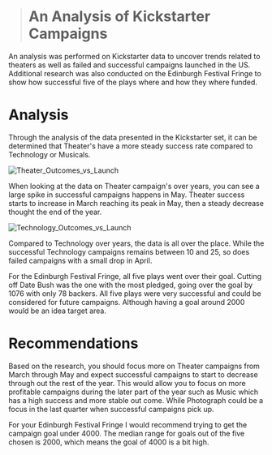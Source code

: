 > # An Analysis of Kickstarter Campaigns

An analysis was performed on Kickstarter data to uncover trends related to theaters as well as failed and successful campaigns launched in the US.  Additional research was also conducted on the Edinburgh Festival Fringe to show how successful five of the plays where and how they where funded. 

# Analysis 

Through the analysis of the data presented in the Kickstarter set, it can be determined that Theater's have a more steady success rate compared to Technology or Musicals. 

![Theater_Outcomes_vs_Launch](https://user-images.githubusercontent.com/83738699/122655157-00edc400-d116-11eb-942d-750bb09fa269.png)

When looking at the data on Theater campaign's over years, you can see a large spike in successful campaigns happens in May. Theater success starts to increase in March reaching its peak in May, then a steady decrease thought the end of the year. 

![Technology_Outcomes_vs_Launch](https://user-images.githubusercontent.com/83738699/122655309-fbdd4480-d116-11eb-99ea-24aa37d5c83a.png)

Compared to Technology over years, the data is all over the place. While the successful Technology campaigns remains between 10 and 25, so does failed campaigns with a small drop in April.

For the Edinburgh Festival Fringe, all five plays went over their goal. Cutting off Date Bush was the one with the most pledged, going over the goal by 1076 with only 78 backers. All five plays were very successful and could be considered for future campaigns. Although having a goal around 2000 would be an idea target area. 

# Recommendations

Based on the research, you should focus more on Theater campaigns from March through May and expect successful campaigns to start to decrease through out the rest of the year. This would allow you to focus on more profitable campaigns during the later part of the year such as Music which has a high success and more stable out come. While Photograph could be a focus in the last quarter when successful campaigns pick up. 

For your Edinburgh Festival Fringe I would recommend trying to get the campaign goal under 4000. The median range for goals  out of the five chosen is 2000, which means the goal of 4000 is a bit high.
